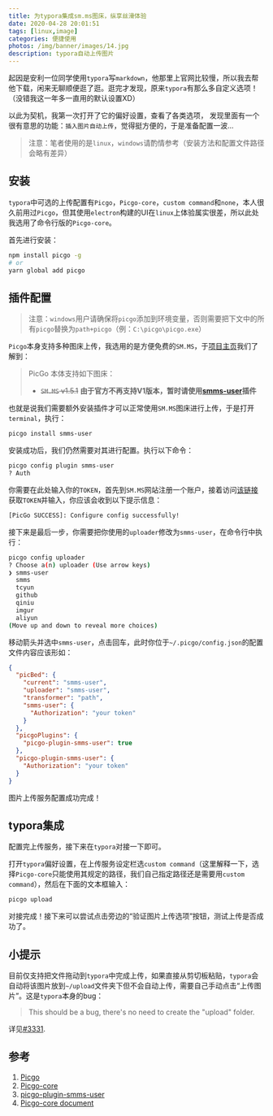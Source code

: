 ```yaml
---
title: 为typora集成sm.ms图床，纵享丝滑体验
date: 2020-04-28 20:01:51
tags: [linux,image]
categories: 便捷使用
photos: /img/banner/images/14.jpg
description: typora自动上传图片
---
```


起因是安利一位同学使用`typora`写`markdown`，他那里上官网比较慢，所以我去帮他下载，闲来无聊顺便逛了逛。逛完才发现，原来`typora`有那么多自定义选项！（没错我这一年多一直用的默认设置XD）

以此为契机，我第一次打开了它的偏好设置，查看了各类选项， 发现里面有一个很有意思的功能：`插入图片自动上传`，觉得挺方便的，于是准备配置一波...

>   注意：笔者使用的是`linux`，`windows`请酌情参考（安装方法和配置文件路径会略有差异）

<!--more-->

## 安装

`typora`中可选的上传配置有`Picgo`，`Picgo-core`，`custom command`和`none`，本人很久前用过`Picgo`，但其使用`electron`构建的UI在`linux`上体验属实很差，所以此处我选用了命令行版的`Picgo-core`。

首先进行安装：

```bash
npm install picgo -g
# or
yarn global add picgo
```

## 插件配置

>   注意：`windows`用户请确保将`picgo`添加到环境变量，否则需要把下文中的所有`picgo`替换为`path+picgo`（例：`C:\picgo\picgo.exe`）

`Picgo`本身支持多种图床上传，我选用的是方便免费的`SM.MS`，于[项目主页](https://github.com/Molunerfinn/PicGo)我们了解到：

>   PicGo 本体支持如下图床：
>
>   -   ~~`SM.MS` v1.5.1~~ **由于官方不再支持V1版本，暂时请使用[smms-user](https://github.com/xlzy520/picgo-plugin-smms-user)插件**

也就是说我们需要额外安装插件才可以正常使用`SM.MS`图床进行上传，于是打开`terminal`，执行：

```bash
picgo install smms-user
```

安装成功后，我们仍然需要对其进行配置。执行以下命令：

```bash
picgo config plugin smms-user
? Auth 
```

你需要在此处输入你的`TOKEN`，首先到`SM.MS`网站注册一个账户，接着访问[该链接](https://sm.ms/home/apitoken)获取`TOKEN`并输入，你应该会收到以下提示信息：

```bash
[PicGo SUCCESS]: Configure config successfully!
```

接下来是最后一步，你需要把你使用的`uploader`修改为`smms-user`，在命令行中执行：

```bash
picgo config uploader
? Choose a(n) uploader (Use arrow keys)
❯ smms-user 
  smms 
  tcyun 
  github 
  qiniu 
  imgur 
  aliyun 
(Move up and down to reveal more choices)
```

移动箭头并选中`smms-user`，点击回车，此时你位于`~/.picgo/config.json`的配置文件内容应该形如：

```json
{
  "picBed": {
    "current": "smms-user",
    "uploader": "smms-user",
    "transformer": "path",
    "smms-user": {
      "Authorization": "your token"
    }
  },
  "picgoPlugins": {
    "picgo-plugin-smms-user": true
  },
  "picgo-plugin-smms-user": {
    "Authorization": "your token"
  }
}
```

图片上传服务配置成功完成！

## typora集成

配置完上传服务，接下来在`typora`对接一下即可。

打开`typora`偏好设置，在上传服务设定栏选`custom command`（这里解释一下，选择`Picgo-core`只能使用其规定的路径，我们自己指定路径还是需要用`custom command`），然后在下面的文本框输入：

```bash
picgo upload
```

对接完成！接下来可以尝试点击旁边的“验证图片上传选项”按钮，测试上传是否成功了。

## 小提示

目前仅支持把文件拖动到`typora`中完成上传，如果直接从剪切板粘贴，`typora`会自动将该图片放到`~/upload`文件夹下但不会自动上传，需要自己手动点击“上传图片”。这是`typora`本身的bug：

>   This should be a bug, there's no need to create the "upload" folder.

详见[#3331](https://github.com/typora/typora-issues/issues/3331).

## 参考

1.  [Picgo](https://github.com/Molunerfinn/PicGo)
2.  [Picgo-core](https://github.com/PicGo/PicGo-Core)
3.  [picgo-plugin-smms-user](https://github.com/xlzy520/picgo-plugin-smms-user)
4.  [Picgo-core document](https://picgo.github.io/PicGo-Core-Doc/zh/guide/config.html)
